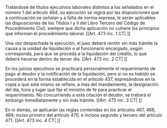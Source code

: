 Tratándose de títulos ejecutivos laborales distintos a los señalados en el número 1 del artículo 464, su ejecución se regirá por las disposiciones que a continuación se señalan y a falta de norma expresa, le serán aplicables las disposiciones de los Títulos I y II del Libro Tercero del Código de Procedimiento Civil, siempre que dicha aplicación no vulnere los principios que informan el procedimiento laboral. [[Art. 473 inc. 1 CT| ]]

Una vez despachada la ejecución, el juez deberá remitir sin más trámite la causa a la unidad de liquidación o al funcionario encargado, según corresponda, para que se proceda a la liquidación del crédito, lo que deberá hacerse dentro de tercer día. [[Art. 473 inc. 2 CT| ]]

En los juicios ejecutivos se practicará personalmente el requerimiento de pago al deudor y la notificación de la liquidación, pero si no es habido se procederá en la forma establecida en el artículo 437, expresándose en la copia a que este mismo se refiere, a más del mandamiento, la designación del día, hora y lugar que fije el ministro de fe para practicar el requerimiento. No concurriendo a esta citación el deudor, se trabará el embargo inmediatamente y sin más trámite. [[Art. 473 inc. 3 CT| ]]

En lo demás, se aplicarán las reglas contenidas en los artículos 467, 468, 469; inciso primero del artículo 470, e incisos segundo y tercero del artículo 471. [[Art. 473 inc. 4 CT| ]]